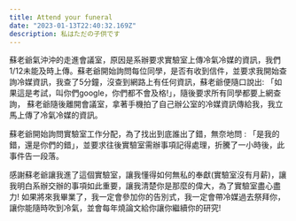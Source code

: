 ```yaml
---
title: Attend your funeral
date: "2023-01-13T22:40:32.169Z"
description: 私はただの子供です
---
```


蘇老爺氣沖沖的走進會議室，原因是系辦要求實驗室上傳冷氣冷媒的資訊，我們1/12未能及時上傳。蘇老爺開始詢問每位同學，是否有收到信件，並要求我開始查詢冷媒資訊，我查了5分鐘，沒查到網路上有任何資訊，蘇老爺便隨口說出: 「如果這是考試，叫你們google，你們都不會及格!」，隨後要求所有同學都要上網查詢， 蘇老爺隨後離開會議室，拿著手機拍了自己辦公室的冷媒資訊傳給我，我立馬上傳了冷氣冷媒的資訊。

蘇老爺開始詢問實驗室工作分配，為了找出到底誰出了錯，無奈地問 : 「是我的錯，還是你們的錯」，並要求往後實驗室需辦事項記得處理，折騰了一小時後，此事件告一段落。

感謝蘇老爺讓我進了這個實驗室，讓我懂得如何無私的奉獻(實驗室沒有月薪)，讓我明白系辦交辦的事項如此重要，讓我清楚你是那麼的偉大，為了實驗室盡心盡力! 如果將來我畢業了，我一定會參加你的告別式，我一定會帶冷媒過去祭拜你，讓你能隨時吹到冷氣，並會每年燒論文給你讓你繼續你的研究!
